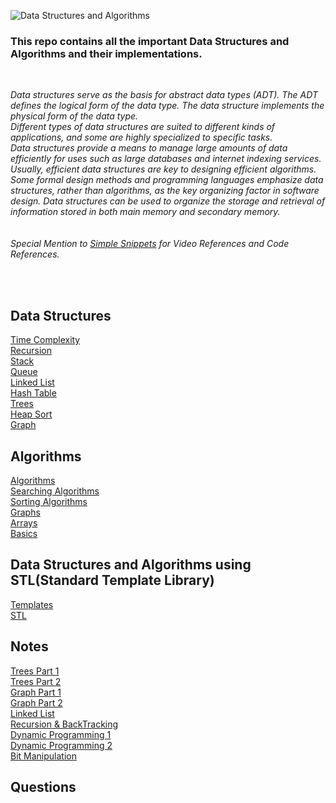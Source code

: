 
![Data Structures and Algorithms](https://user-images.githubusercontent.com/83531337/155879473-35f37c9b-7501-4013-b78a-9709244037b3.png)

### This repo contains all the important Data Structures and Algorithms and their implementations.<br>
<br>

*Data structures serve as the basis for abstract data types (ADT). The ADT defines the logical form of the data type. The data structure implements the physical form of the data type.<br>
Different types of data structures are suited to different kinds of applications, and some are highly specialized to specific tasks.<br>
Data structures provide a means to manage large amounts of data efficiently for uses such as large databases and internet indexing services. Usually, efficient data structures are key to designing efficient algorithms.<br>
Some formal design methods and programming languages emphasize data structures, rather than algorithms, as the key organizing factor in software design. Data structures can be used to organize the storage and retrieval of information stored in both main memory and secondary memory.*<br>
<br>
<br>
*Special Mention to [Simple Snippets](https://www.youtube.com/c/SimpleSnippets) for Video References and Code References.*

<br>
<br>

## Data Structures

[Time Complexity](https://github.com/Aashutosh0033/Data-Structures-and-Algorithms/tree/main/Time%20Complexity)<br>
[Recursion](https://github.com/Aashutosh0033/Data-Structures-and-Algorithms/tree/main/Recursion)<br>
[Stack](https://github.com/Aashutosh0033/Data-Structures-and-Algorithms/tree/main/Stack)<br>
[Queue](https://github.com/Aashutosh0033/Data-Structures-and-Algorithms/tree/main/Queue)<br>
[Linked List](https://github.com/Aashutosh0033/Data-Structures-and-Algorithms/tree/main/Linked%20List)<br>
[Hash Table](https://github.com/Aashutosh0033/Data-Structures-and-Algorithms/tree/main/Hash%20Table)<br>
[Trees]()<br>
[Heap Sort]()<br>
[Graph]()<br>


## Algorithms

[Algorithms](https://github.com/Aashutosh0033/Data-Structures-and-Algorithms/tree/main/Algorithms)<br>
[Searching Algorithms](https://github.com/Aashutosh0033/Data-Structures-and-Algorithms/tree/main/Searching%20Algorithms)<br>
[Sorting Algorithms](https://github.com/Aashutosh0033/Data-Structures-and-Algorithms/tree/main/Sorting%20Algorithms)<br>
[Graphs](https://github.com/Aashutosh0033/Data-Structures-and-Algorithms/tree/main/Graph%20Algorithms)<br>
[Arrays](https://github.com/Aashutosh0033/Data-Structures-and-Algorithms/tree/main/Array%20Algorithms)<br>
[Basics](https://github.com/Aashutosh0033/Data-Structures-and-Algorithms/tree/main/Basic%20Algorithms)<br>


## Data Structures and Algorithms using STL(Standard Template Library)

[Templates](https://github.com/Aashutosh0033/DSA-using-Cpp/tree/main/Templates)<br>
[STL](https://github.com/Aashutosh0033/DSA-using-Cpp/tree/main/STL)<br>


## Notes

[Trees Part 1](https://github.com/Aashutosh0033/DSA-using-Cpp/blob/main/Notes/Trees%20Part-1.pdf)<br>
[Trees Part 2](https://github.com/Aashutosh0033/DSA-using-Cpp/blob/main/Notes/Trees%20Part-2.pdf)<br>
[Graph Part 1](https://github.com/Aashutosh0033/DSA-using-Cpp/blob/main/Notes/Graph%20Part-1.pdf)<br>
[Graph Part 2](https://github.com/Aashutosh0033/DSA-using-Cpp/blob/main/Notes/Graph%20-%202.pdf)<br>
[Linked List](https://github.com/Aashutosh0033/DSA-using-Cpp/blob/main/Notes/Linked%20List.pdf)<br>
[Recursion & BackTracking](https://github.com/Aashutosh0033/DSA-using-Cpp/blob/main/Notes/Recursion%20%26%20BackTracking.pdf)<br>
[Dynamic Programming 1](https://github.com/Aashutosh0033/DSA-using-Cpp/blob/main/Dynamic%20Programming-1.pdf)<br>
[Dynamic Programming 2](https://github.com/Aashutosh0033/DSA-using-Cpp/blob/main/Dynamic%20Programming%20-%202.pdf)<br>
[Bit Manipulation](https://github.com/Aashutosh0033/DSA-using-Cpp/blob/main/Bit%20Manipulation.pdf)<br>


## Questions






